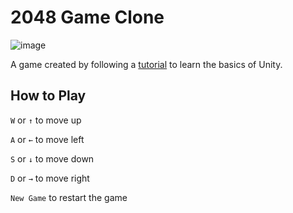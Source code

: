 # 2048 Game Clone

![image](https://github.com/mgnnt/2048-unity-clone/assets/108050696/07cc8db5-d17f-4e96-bd12-2a30004ca915)

A game created by following a [tutorial](https://youtu.be/4NFZwPhqeRs?si=BCOmYUt5u1YFP46O) to learn the basics of Unity.

## How to Play

`W` or `↑` to move up

`A` or `←` to move left

`S` or `↓` to move down

`D` or `→` to move right

`New Game` to restart the game
